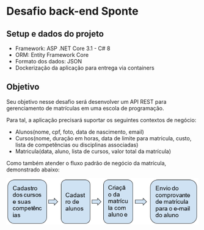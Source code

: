 # Desafio back-end Sponte

## **Setup e dados do projeto**

- Framework: ASP .NET Core 3.1 - C# 8
- ORM: Entity Framework Core
- Formato dos dados: JSON
- Dockerização da aplicação para entrega via containers

## **Objetivo**

Seu objetivo nesse desafio será desenvolver um API REST para gerenciamento de matrículas em uma escola de programação.

Para tal, a aplicação precisará suportar os seguintes contextos de negócio:

- Alunos(nome, cpf, foto, data de nascimento, email)
- Cursos(nome, duração em horas, data de limite para matricula, custo, lista de competências ou disciplinas associadas)
- Matricula(data, aluno, lista de cursos, valor total da matrícula)

Como também atender o fluxo padrão de negócio da matrícula, demonstrado abaixo:

![](https://github.com/eduferrari/desafio-sponte/blob/main/RackMultipart20201104-4-16gw9lu_html_4dbdba09d32b0c62.png)
